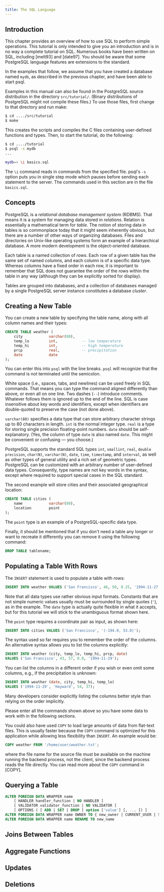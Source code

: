 ```yaml
---
title: The SQL Language
---
```

## Introduction

This chapter provides an overview of how to use SQL to perform simple operations. This tutorial is only intended to give you an introduction and is in no way a complete tutorial on SQL. Numerous books have been written on SQL, including [melt93] and [date97]. You should be aware that some PostgreSQL language features are extensions to the standard.

In the examples that follow, we assume that you have created a database named `mydb`, as described in the previous chapter, and have been able to start psql.

Examples in this manual can also be found in the PostgreSQL source distribution in the directory `src/tutorial/`. (Binary distributions of PostgreSQL might not compile these files.) To use those files, first change to that directory and run make:

```bash
$ cd ..../src/tutorial
$ make
```

This creates the scripts and compiles the C files containing user-defined functions and types. Then, to start the tutorial, do the following:

```bash
$ cd ..../tutorial
$ psql -s mydb
...

mydb=> \i basics.sql
```

The `\i` command reads in commands from the specified file. psql's `-s` option puts you in single step mode which pauses before sending each statement to the server. The commands used in this section are in the file `basics.sql`.

## Concepts

PostgreSQL is a *relational database management system* (RDBMS). That means it is a system for managing data stored in *relations*. Relation is essentially a mathematical term for *table*. The notion of storing data in tables is so commonplace today that it might seem inherently obvious, but there are a number of other ways of organizing databases. Files and directories on Unix-like operating systems form an example of a hierarchical database. A more modern development is the object-oriented database.

Each table is a named collection of *rows*. Each row of a given table has the same set of named *columns*, and each column is of a specific data type. Whereas columns have a fixed order in each row, it is important to remember that SQL does not guarantee the order of the rows within the table in any way (although they can be explicitly sorted for display).

Tables are grouped into databases, and a collection of databases managed by a single PostgreSQL server instance constitutes a database *cluster*.

## Creating a New Table

You can create a new table by specifying the table name, along with all column names and their types:

```sql
CREATE TABLE weather (
    city            varchar(80),
    temp_lo         int,           -- low temperature
    temp_hi         int,           -- high temperature
    prcp            real,          -- precipitation
    date            date
);
```

You can enter this into `psql` with the line breaks. `psql` will recognize that the command is not terminated until the semicolon.

White space (i.e., spaces, tabs, and newlines) can be used freely in SQL commands. That means you can type the command aligned differently than above, or even all on one line. Two dashes (`--`) introduce comments. Whatever follows them is ignored up to the end of the line. SQL is case insensitive about key words and identifiers, except when identifiers are double-quoted to preserve the case (not done above).

`varchar(80)` specifies a data type that can store arbitrary character strings up to 80 characters in length. `int` is the normal integer type. `real` is a type for storing single precision floating-point numbers. `date` should be self-explanatory. (Yes, the column of type `date` is also named `date`. This might be convenient or confusing — you choose.)

PostgreSQL supports the standard SQL types `int`, `smallint`, `real`, `double precision`, `char(N)`, `varchar(N)`, `date`, `time`, `timestamp`, and `interval`, as well as other types of general utility and a rich set of geometric types. PostgreSQL can be customized with an arbitrary number of user-defined data types. Consequently, type names are not key words in the syntax, except where required to support special cases in the SQL standard.

The second example will store cities and their associated geographical location:

```sql
CREATE TABLE cities (
    name            varchar(80),
    location        point
);
```

The `point` type is an example of a PostgreSQL-specific data type.

Finally, it should be mentioned that if you don't need a table any longer or want to recreate it differently you can remove it using the following command:

```sql
DROP TABLE tablename;
```

## Populating a Table With Rows

The `INSERT` statement is used to populate a table with rows:

```sql
INSERT INTO weather VALUES ('San Francisco', 46, 50, 0.25, '1994-11-27');
```

Note that all data types use rather obvious input formats. Constants that are not simple numeric values usually must be surrounded by single quotes (`'`), as in the example. The `date` type is actually quite flexible in what it accepts, but for this tutorial we will stick to the unambiguous format shown here.

The `point` type requires a coordinate pair as input, as shown here:

```sql
INSERT INTO cities VALUES ('San Francisco', '(-194.0, 53.0)');
```

The syntax used so far requires you to remember the order of the columns. An alternative syntax allows you to list the columns explicitly:

```sql
INSERT INTO weather (city, temp_lo, temp_hi, prcp, date)
VALUES ('San Francisco', 43, 57, 0.0, '1994-11-29');
```

You can list the columns in a different order if you wish or even omit some columns, e.g., if the precipitation is unknown:

```sql
INSERT INTO weather (date, city, temp_hi, temp_lo)
VALUES ('1994-11-29', 'Hayward', 54, 37);
```

Many developers consider explicitly listing the columns better style than relying on the order implicitly.

Please enter all the commands shown above so you have some data to work with in the following sections.

You could also have used `COPY` to load large amounts of data from flat-text files. This is usually faster because the `COPY` command is optimized for this application while allowing less flexibility than `INSERT`. An example would be:

```sql
COPY weather FROM '/home/user/weather.txt';
```

where the file name for the source file must be available on the machine running the backend process, not the client, since the backend process reads the file directly. You can read more about the `COPY` command in [COPY].

## Querying a Table

```sql
ALTER FOREIGN DATA WRAPPER name
    [ HANDLER handler_function | NO HANDLER ]
    [ VALIDATOR validator_function | NO VALIDATOR ]
    [ OPTIONS ( [ ADD | SET | DROP ] option ['value'] [, ... ]) ]
ALTER FOREIGN DATA WRAPPER name OWNER TO { new_owner | CURRENT_USER | SESSION_USER }
ALTER FOREIGN DATA WRAPPER name RENAME TO new_name
```

## Joins Between Tables

## Aggregate Functions

## Updates

## Deletions

